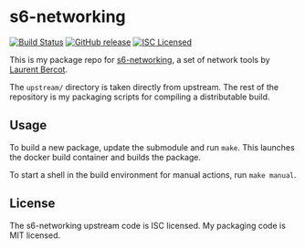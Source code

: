 s6-networking
=========

[![Build Status](https://img.shields.io/travis/com/amylum/s6-networking.svg)](https://travis-ci.com/amylum/s6-networking)
[![GitHub release](https://img.shields.io/github/release/amylum/s6-networking.svg)](https://github.com/amylum/s6-networking/releases)
[![ISC Licensed](https://img.shields.io/badge/license-ISC-green.svg)](https://tldrlegal.com/license/-isc-license)

This is my package repo for [s6-networking](http://www.skarnet.org/software/s6-networking/), a set of network tools by [Laurent Bercot](http://skarnet.org/).

The `upstream/` directory is taken directly from upstream. The rest of the repository is my packaging scripts for compiling a distributable build.

## Usage

To build a new package, update the submodule and run `make`. This launches the docker build container and builds the package.

To start a shell in the build environment for manual actions, run `make manual`.

## License

The s6-networking upstream code is ISC licensed. My packaging code is MIT licensed.

